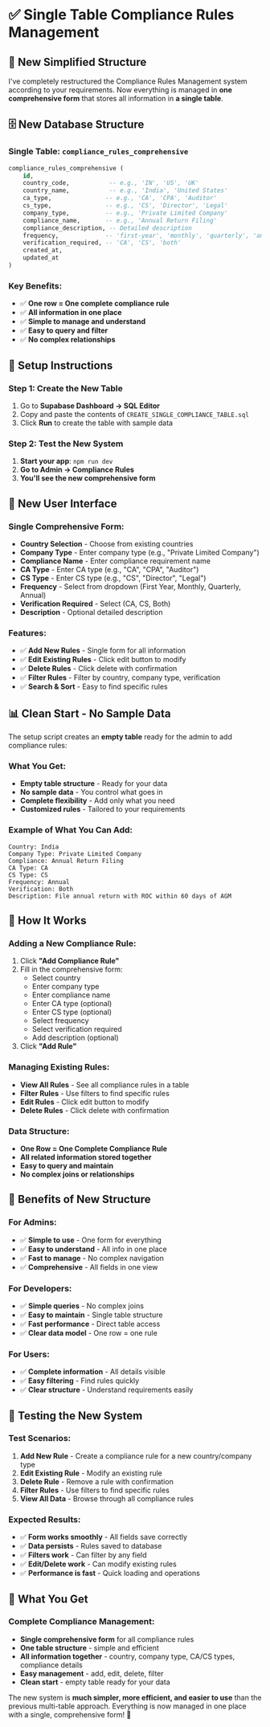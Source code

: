 # ✅ Single Table Compliance Rules Management

## 🎯 New Simplified Structure

I've completely restructured the Compliance Rules Management system according to your requirements. Now everything is managed in **one comprehensive form** that stores all information in **a single table**.

## 🗄️ New Database Structure

### **Single Table: `compliance_rules_comprehensive`**
```sql
compliance_rules_comprehensive (
    id,
    country_code,           -- e.g., 'IN', 'US', 'UK'
    country_name,           -- e.g., 'India', 'United States'
    ca_type,               -- e.g., 'CA', 'CPA', 'Auditor'
    cs_type,               -- e.g., 'CS', 'Director', 'Legal'
    company_type,          -- e.g., 'Private Limited Company'
    compliance_name,       -- e.g., 'Annual Return Filing'
    compliance_description, -- Detailed description
    frequency,             -- 'first-year', 'monthly', 'quarterly', 'annual'
    verification_required, -- 'CA', 'CS', 'both'
    created_at,
    updated_at
)
```

### **Key Benefits:**
- ✅ **One row = One complete compliance rule**
- ✅ **All information in one place**
- ✅ **Simple to manage and understand**
- ✅ **Easy to query and filter**
- ✅ **No complex relationships**

## 🚀 Setup Instructions

### **Step 1: Create the New Table**
1. Go to **Supabase Dashboard → SQL Editor**
2. Copy and paste the contents of `CREATE_SINGLE_COMPLIANCE_TABLE.sql`
3. Click **Run** to create the table with sample data

### **Step 2: Test the New System**
1. **Start your app**: `npm run dev`
2. **Go to Admin → Compliance Rules**
3. **You'll see the new comprehensive form**

## 🎨 New User Interface

### **Single Comprehensive Form:**
- **Country Selection** - Choose from existing countries
- **Company Type** - Enter company type (e.g., "Private Limited Company")
- **Compliance Name** - Enter compliance requirement name
- **CA Type** - Enter CA type (e.g., "CA", "CPA", "Auditor")
- **CS Type** - Enter CS type (e.g., "CS", "Director", "Legal")
- **Frequency** - Select from dropdown (First Year, Monthly, Quarterly, Annual)
- **Verification Required** - Select (CA, CS, Both)
- **Description** - Optional detailed description

### **Features:**
- ✅ **Add New Rules** - Single form for all information
- ✅ **Edit Existing Rules** - Click edit button to modify
- ✅ **Delete Rules** - Click delete with confirmation
- ✅ **Filter Rules** - Filter by country, company type, verification
- ✅ **Search & Sort** - Easy to find specific rules

## 📊 Clean Start - No Sample Data

The setup script creates an **empty table** ready for the admin to add compliance rules:

### **What You Get:**
- **Empty table structure** - Ready for your data
- **No sample data** - You control what goes in
- **Complete flexibility** - Add only what you need
- **Customized rules** - Tailored to your requirements

### **Example of What You Can Add:**
```
Country: India
Company Type: Private Limited Company
Compliance: Annual Return Filing
CA Type: CA
CS Type: CS
Frequency: Annual
Verification: Both
Description: File annual return with ROC within 60 days of AGM
```

## 🔧 How It Works

### **Adding a New Compliance Rule:**
1. Click **"Add Compliance Rule"**
2. Fill in the comprehensive form:
   - Select country
   - Enter company type
   - Enter compliance name
   - Enter CA type (optional)
   - Enter CS type (optional)
   - Select frequency
   - Select verification required
   - Add description (optional)
3. Click **"Add Rule"**

### **Managing Existing Rules:**
- **View All Rules** - See all compliance rules in a table
- **Filter Rules** - Use filters to find specific rules
- **Edit Rules** - Click edit button to modify
- **Delete Rules** - Click delete with confirmation

### **Data Structure:**
- **One Row = One Complete Compliance Rule**
- **All related information stored together**
- **Easy to query and maintain**
- **No complex joins or relationships**

## 🎯 Benefits of New Structure

### **For Admins:**
- ✅ **Simple to use** - One form for everything
- ✅ **Easy to understand** - All info in one place
- ✅ **Fast to manage** - No complex navigation
- ✅ **Comprehensive** - All fields in one view

### **For Developers:**
- ✅ **Simple queries** - No complex joins
- ✅ **Easy to maintain** - Single table structure
- ✅ **Fast performance** - Direct table access
- ✅ **Clear data model** - One row = one rule

### **For Users:**
- ✅ **Complete information** - All details visible
- ✅ **Easy filtering** - Find rules quickly
- ✅ **Clear structure** - Understand requirements easily

## 🧪 Testing the New System

### **Test Scenarios:**
1. **Add New Rule** - Create a compliance rule for a new country/company type
2. **Edit Existing Rule** - Modify an existing rule
3. **Delete Rule** - Remove a rule with confirmation
4. **Filter Rules** - Use filters to find specific rules
5. **View All Data** - Browse through all compliance rules

### **Expected Results:**
- ✅ **Form works smoothly** - All fields save correctly
- ✅ **Data persists** - Rules saved to database
- ✅ **Filters work** - Can filter by any field
- ✅ **Edit/Delete work** - Can modify existing rules
- ✅ **Performance is fast** - Quick loading and operations

## 🎉 What You Get

### **Complete Compliance Management:**
- **Single comprehensive form** for all compliance rules
- **One table structure** - simple and efficient
- **All information together** - country, company type, CA/CS types, compliance details
- **Easy management** - add, edit, delete, filter
- **Clean start** - empty table ready for your data

The new system is **much simpler, more efficient, and easier to use** than the previous multi-table approach. Everything is now managed in one place with a single, comprehensive form! 🎯
